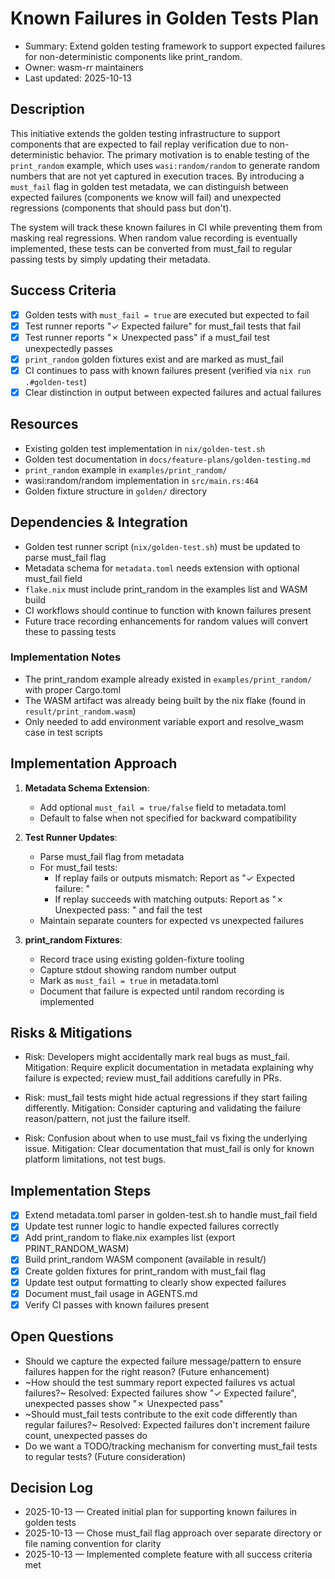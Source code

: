 # Known Failures in Golden Tests Plan

- Summary: Extend golden testing framework to support expected failures for non-deterministic components like print_random.
- Owner: wasm-rr maintainers
- Last updated: 2025-10-13

## Description

This initiative extends the golden testing infrastructure to support components that are expected to fail replay verification due to non-deterministic behavior. The primary motivation is to enable testing of the `print_random` example, which uses `wasi:random/random` to generate random numbers that are not yet captured in execution traces. By introducing a `must_fail` flag in golden test metadata, we can distinguish between expected failures (components we know will fail) and unexpected regressions (components that should pass but don't).

The system will track these known failures in CI while preventing them from masking real regressions. When random value recording is eventually implemented, these tests can be converted from must_fail to regular passing tests by simply updating their metadata.

## Success Criteria

- [x] Golden tests with `must_fail = true` are executed but expected to fail
- [x] Test runner reports "✓ Expected failure" for must_fail tests that fail
- [x] Test runner reports "✗ Unexpected pass" if a must_fail test unexpectedly passes
- [x] `print_random` golden fixtures exist and are marked as must_fail
- [x] CI continues to pass with known failures present (verified via `nix run .#golden-test`)
- [x] Clear distinction in output between expected failures and actual failures

## Resources

- Existing golden test implementation in `nix/golden-test.sh`
- Golden test documentation in `docs/feature-plans/golden-testing.md`
- `print_random` example in `examples/print_random/`
- wasi:random/random implementation in `src/main.rs:464`
- Golden fixture structure in `golden/` directory

## Dependencies & Integration

- Golden test runner script (`nix/golden-test.sh`) must be updated to parse must_fail flag
- Metadata schema for `metadata.toml` needs extension with optional must_fail field
- `flake.nix` must include print_random in the examples list and WASM build
- CI workflows should continue to function with known failures present
- Future trace recording enhancements for random values will convert these to passing tests

### Implementation Notes

- The print_random example already existed in `examples/print_random/` with proper Cargo.toml
- The WASM artifact was already being built by the nix flake (found in `result/print_random.wasm`)
- Only needed to add environment variable export and resolve_wasm case in test scripts

## Implementation Approach

1. **Metadata Schema Extension**:
   - Add optional `must_fail = true/false` field to metadata.toml
   - Default to false when not specified for backward compatibility

2. **Test Runner Updates**:
   - Parse must_fail flag from metadata
   - For must_fail tests:
     - If replay fails or outputs mismatch: Report as "✓ Expected failure: <component>"
     - If replay succeeds with matching outputs: Report as "✗ Unexpected pass: <component>" and fail the test
   - Maintain separate counters for expected vs unexpected failures

3. **print_random Fixtures**:
   - Record trace using existing golden-fixture tooling
   - Capture stdout showing random number output
   - Mark as `must_fail = true` in metadata.toml
   - Document that failure is expected until random recording is implemented

## Risks & Mitigations

- Risk: Developers might accidentally mark real bugs as must_fail.
  Mitigation: Require explicit documentation in metadata explaining why failure is expected; review must_fail additions carefully in PRs.

- Risk: must_fail tests might hide actual regressions if they start failing differently.
  Mitigation: Consider capturing and validating the failure reason/pattern, not just the failure itself.

- Risk: Confusion about when to use must_fail vs fixing the underlying issue.
  Mitigation: Clear documentation that must_fail is only for known platform limitations, not test bugs.

## Implementation Steps

- [x] Extend metadata.toml parser in golden-test.sh to handle must_fail field
- [x] Update test runner logic to handle expected failures correctly
- [x] Add print_random to flake.nix examples list (export PRINT_RANDOM_WASM)
- [x] Build print_random WASM component (available in result/)
- [x] Create golden fixtures for print_random with must_fail flag
- [x] Update test output formatting to clearly show expected failures
- [x] Document must_fail usage in AGENTS.md
- [x] Verify CI passes with known failures present

## Open Questions

- Should we capture the expected failure message/pattern to ensure failures happen for the right reason? (Future enhancement)
- ~How should the test summary report expected failures vs actual failures?~ Resolved: Expected failures show "✓ Expected failure", unexpected passes show "✗ Unexpected pass"
- ~Should must_fail tests contribute to the exit code differently than regular failures?~ Resolved: Expected failures don't increment failure count, unexpected passes do
- Do we want a TODO/tracking mechanism for converting must_fail tests to regular tests? (Future consideration)

## Decision Log

- 2025-10-13 — Created initial plan for supporting known failures in golden tests
- 2025-10-13 — Chose must_fail flag approach over separate directory or file naming convention for clarity
- 2025-10-13 — Implemented complete feature with all success criteria met